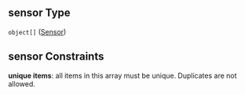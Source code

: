## sensor Type

`object[]` ([Sensor](iea43\_wra_data_model-properties-measurement-location-measurement-location-properties-measurement-point-measurement-point-properties-sensor-sensor.md))

## sensor Constraints

**unique items**: all items in this array must be unique. Duplicates are not allowed.
